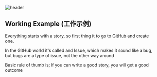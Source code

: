 ![header](../../media/header.png) 

## Working Example (工作示例)

Everything starts with a story, so first thing it to go to [GitHub](https://github.com/listingslab-software/listingslab/issues/new?template=story.md) and create one. 

In the GitHub world it's called and Issue, which makes it sound like a bug, but bugs are a type of issue, not the other way around

Basic rule of thumb is; If you can write a good story, you will get a good outcome


